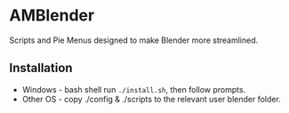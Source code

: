 # AMBlender

Scripts and Pie Menus designed to make Blender more streamlined.

## Installation

* Windows - bash shell run ```./install.sh```, then follow prompts. 
* Other OS - copy ./config & ./scripts to the relevant user blender folder.
